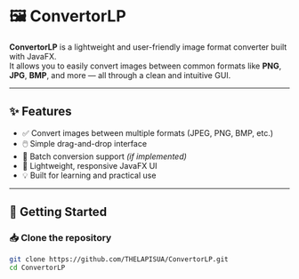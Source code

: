 # 🖼️ ConvertorLP

**ConvertorLP** is a lightweight and user-friendly image format converter built with JavaFX.  
It allows you to easily convert images between common formats like **PNG**, **JPG**, **BMP**, and more — all through a clean and intuitive GUI.

---

## ✨ Features

- ✅ Convert images between multiple formats (JPEG, PNG, BMP, etc.)
- 🖱️ Simple drag-and-drop interface
- 📁 Batch conversion support *(if implemented)*
- 🎨 Lightweight, responsive JavaFX UI
- 💡 Built for learning and practical use

---

## 🚀 Getting Started

### 📥 Clone the repository

```bash
git clone https://github.com/THELAPISUA/ConvertorLP.git
cd ConvertorLP
